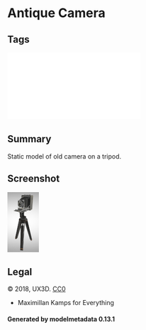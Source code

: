 # Antique Camera

## Tags

![sharable](../../README-sharable.md)

## Summary

Static model of old camera on a tripod.

## Screenshot

![screenshot](screenshot/screenshot.png)

## Legal

&copy; 2018, UX3D. [CC0](https://creativecommons.org/publicdomain/zero/1.0/legalcode)

 - Maximillan Kamps for Everything

#### Generated by modelmetadata 0.13.1